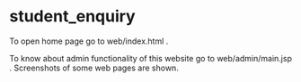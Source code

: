 # student_enquiry
To open home page go to web/index.html .

To know about admin functionality of this website go to web/admin/main.jsp .
Screenshots of some web pages are shown.
